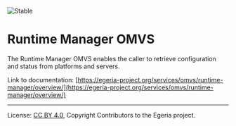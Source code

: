<!-- SPDX-License-Identifier: CC-BY-4.0 -->
<!-- Copyright Contributors to the Egeria project. -->

![Stable](../../../images/egeria-content-status-released.png#pagewidth)

# Runtime Manager OMVS 

The Runtime Manager OMVS enables the caller to retrieve configuration and status from platforms and servers.

Link to documentation: [https://egeria-project.org/services/omvs/runtime-manager/overview/](https://egeria-project.org/services/omvs/runtime-manager/overview/)

----
License: [CC BY 4.0](https://creativecommons.org/licenses/by/4.0/),
Copyright Contributors to the Egeria project.